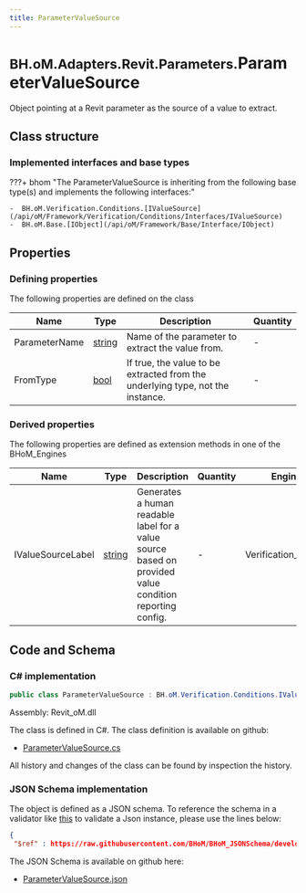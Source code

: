 ```yaml
---
title: ParameterValueSource
---
```


# <small>BH.oM.Adapters.Revit.Parameters.</small>**ParameterValueSource**

Object pointing at a Revit parameter as the source of a value to extract.

## Class structure

### Implemented interfaces and base types

???+ bhom "The ParameterValueSource is inheriting from the following base type(s) and implements the following interfaces:"

    -  BH.oM.Verification.Conditions.[IValueSource](/api/oM/Framework/Verification/Conditions/Interfaces/IValueSource)
    -  BH.oM.Base.[IObject](/api/oM/Framework/Base/Interface/IObject)


## Properties



### Defining properties

The following properties are defined on the class

| Name             | Type             | Description      | Quantity         |
|------------------|------------------|------------------|------------------|
| ParameterName | [string](https://learn.microsoft.com/en-us/dotnet/api/System.String?view=netstandard-2.0) | Name of the parameter to extract the value from. | - |
| FromType | [bool](https://learn.microsoft.com/en-us/dotnet/api/System.Boolean?view=netstandard-2.0) | If true, the value to be extracted from the underlying type, not the instance. | - |


### Derived properties

The following properties are defined as extension methods in one of the BHoM_Engines

| Name             | Type             | Description      | Quantity         | Engine           |
|------------------|------------------|------------------|------------------|------------------|
| IValueSourceLabel | [string](https://learn.microsoft.com/en-us/dotnet/api/System.String?view=netstandard-2.0) | Generates a human readable label for a value source based on provided value condition reporting config. | - | Verification_Engine |


## Code and Schema

### C# implementation

``` C# title="C#"
public class ParameterValueSource : BH.oM.Verification.Conditions.IValueSource, BH.oM.Base.IObject
```

Assembly: Revit_oM.dll

The class is defined in C#. The class definition is available on github:

- [ParameterValueSource.cs](https://github.com/BHoM/Revit_Toolkit/blob/develop/Revit_oM/Parameters\ParameterValueSource.cs)

All history and changes of the class can be found by inspection the history.
### JSON Schema implementation

The object is defined as a JSON schema. To reference the schema in a validator like [this](https://www.jsonschemavalidator.net/) to validate a Json instance, please use the lines below:

``` json title="JSON Schema"
{
 "$ref" : https://raw.githubusercontent.com/BHoM/BHoM_JSONSchema/develop/Revit_oM/Parameters/ParameterValueSource.json}
```

The JSON Schema is available on github here:

- [ParameterValueSource.json](https://github.com/BHoM/BHoM_JSONSchema/blob/develop/Revit_oM/Parameters/ParameterValueSource.json)
